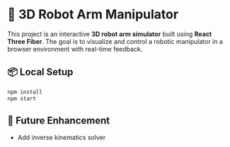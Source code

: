 # 🤖 3D Robot Arm Manipulator

This project is an interactive **3D robot arm simulator** built using **React Three Fiber**. The goal is to visualize and control a robotic manipulator in a browser environment with real-time feedback.

## 📦 Local Setup

```bash
npm install
npm start
```

## 📌 Future Enhancement 

- Add inverse kinematics solver
